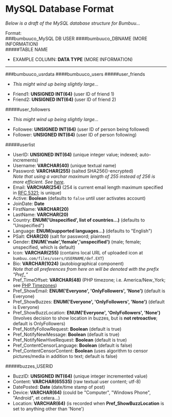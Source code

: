 MySQL Database Format
=====================

_Below is a draft of the MySQL database structure for Bumbuu..._

Format: <br>
###bumbuuco_MySQL DB USER
####bumbuuco_DBNAME (MORE INFORMATION) <br>
#####TABLE NAME
*	EXAMPLE COLUMN: **DATA TYPE** (MORE INFORMATION)

-------------------------------

###bumbuuco_usrdata
####bumbuuco_users
#####user_friends
-	*This might wind up being slightly large...*
*	Friend1: **UNSIGNED INT(64)** (user ID of friend 1)
*	Friend2: **UNSIGNED INT(64)** (user ID of friend 2)

#####user_followers
-	*This might wind up being slightly large...*
*	Followee: **UNSIGNED INT(64)** (user ID of person being followed)
*	Follower: **UNSIGNED INT(64)** (user ID of person following)

#####userlist
*	UserID: **UNSIGNED INT(64)** (unique integer value; indexed; auto-increments)
*	Username: **VARCHAR(40)** (unique textual name)
*	Password: **VARCHAR(255)** (salted SHA256()-encrypted)
<br>_Note that using a varchar maximum length of 255 instead of 256 is more efficient. See [here](http://dev.mysql.com/doc/refman/5.0/en/char.html)._
*	Email: **VARCHAR(254)** (254 is current email length maximum specified in [RFC 5321](http://tools.ietf.org/html/rfc5321#section-4.5.3); is unique)
*	Active: **Boolean** (defaults to `false` until user activates account)
*	JoinDate: **Date**
*	FirstName: **VARCHAR(20)**
*	LastName: **VARCHAR(20)**
*	Country: **ENUM('Unspecified', list of countries...)** (defaults to "Unspecified")
*	Language: **ENUM(supported languages...)** (defaults to "English")
*	PSalt: **CHAR(20)** (salt for password; plaintext)
*	Gender: **ENUM('male','female','unspecified')** (male; female; unspecified, which is default)
*	Icon: **VARCHAR(255)** (contains local URL of uploaded icon at `bumbuu.com/files/users/USERNAME/def.EXT`)
*	Bio: **VARCHAR(1024)** (autobiographical component)
<br>_Note that all preferences from here on will be denoted with the prefix "Pref\_"_
*	Pref\_TimeOffset: **VARCHAR(48)** (PHP timezone; i.e. America/New_York; see [PHP Timezones](http://php.net/manual/en/timezones.php))
*	Pref\_ShowEmail: **ENUM('Everyone', 'OnlyFollowers', 'None')** (default is Everyone)
*	Pref\_ShowBuzzes: **ENUM('Everyone', 'OnlyFollowers', 'None')** (default is Everyone)
*	Pref\_ShowBuzzLocation: **ENUM('Everyone', 'OnlyFollowers', 'None')** (Involves decision to show location in buzzes, but is **not retroactive**; default is OnlyFollowers)
*	Pref\_NotifyFollowRequest: **Boolean** (default is true)
*	Pref\_NotifyNewMessage: **Boolean** (default is true)
*	Pref\_NotifyNewHiveRequest: **Boolean** (default is true)
*	Pref\_ContentCensorLanguage: **Boolean** (default is false)
*	Pref\_ContentCensorContent: **Boolean** (uses algorithm to censor pictures/media in addition to text; default is false)

#####buzzes_USERID
*	BuzzID: **UNSIGNED INT(64)** (unique integer incremented value)
*	Content: **VARCHAR(65535)** (raw textual user content; utf-8)
*	DatePosted: **Date** (date/time stamp of post)
*	Device: **VARCHAR(64)** (could be "Computer", "Windows Phone", "Android", et cetera...)
*	Location: **VARCHAR(64)** (is recorded when **Pref\_ShowBuzzLocation** is set to anything other than 'None')
